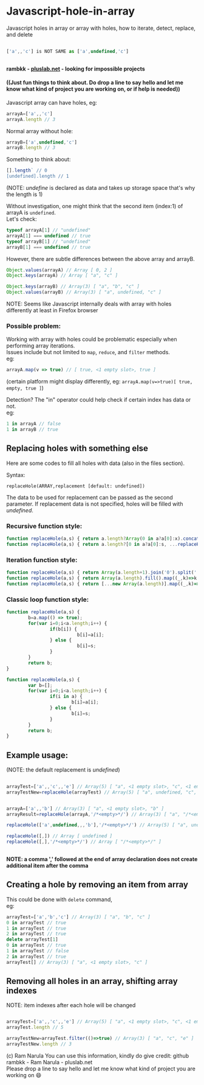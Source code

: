 # Javascript-hole-in-array
Javascript holes in array or array with holes, how to iterate, detect, replace, and delete

```JavaScript
  
['a',,'c'] is NOT SAME as ['a',undefined,'c']
  
```

**rambkk - [pluslab.net](https://pluslab.net/blog/) - looking for impossible projects**
#### ((Just fun things to think about. Do drop a line to say hello and let me know what kind of project you are working on, or if help is needed))

Javascript array can have holes, eg:
```JavaScript
arrayA=['a',,'c']
arrayA.length // 3
```
Normal array without hole:
```JavaScript
arrayB=['a',undefined,'c']
arrayB.length // 3
```
Something to think about:
```JavaScript
[].length` // 0
[undefined].length // 1
```
(NOTE: *undefine* is declared as data and takes up storage space that's why the length is 1)

Without investigation, one might think that the second item (index:1) of arrayA is `undefined`.\
Let's check:
```JavaScript
typeof arrayA[1] // "undefined"
arrayA[1] === undefined // true
typeof arrayB[1] // "undefined"
arrayB[1] === undefined // true
```

However, there are subtle differences between the above array and arrayB.
```JavaScript
Object.values(arrayA) // Array [ 0, 2 ]
Object.keys(arrayA) // Array [ "a", "c" ]

Object.keys(arrayB) // Array(3) [ "a", "b", "c" ]
Object.values(arrayB) // Array(3) [ "a", undefined, "c" ]
```
NOTE: Seems like Javascript internally deals with array with holes differently at least in Firefox browser

### Possible problem:
Working with array with holes could be problematic especially when performing array iterations.\
Issues include but not limited to `map`, `reduce`, and `filter` methods.\
eg:

```JavaScript
arrayA.map(v => true) // [ true, <1 empty slot>, true ]
```
(certain platform might display differently, eg: `arrayA.map(v=>true)[ true, empty, true ]`)

Detection? The "in" operator could help check if certain index has data or not.\
eg:
```JavaScript
1 in arrayA // false
1 in arrayB // true
```

## Replacing holes with something else
Here are some codes to fill all holes with data (also in the files section).

Syntax:
```JavaAscript
replaceHole(ARRAY,replacement [default: undefined])
```
The data to be used for replacement can be passed as the second parameter.
If replacement data is not specified, holes will be filled with *undefined*.

### Recursive function style:
```JavaScript
function replaceHole(a,s) { return a.length?Array(0 in a?a[0]:x).concat(replaceHole(a.slice(1),s):[]; }
function replaceHole(a,s) { return a.length?[0 in a?a[0]:s, ...replaceHole(a.slice(1),s)]:[]; }
```

### Iteration function style:
```JavaScript
function replaceHole(a,s) { return Array(a.length+1).join('0').split('').map((_,k)=>k in a?a[k]:s); }
function replaceHole(a,s) { return Array(a.length).fill().map((_,k)=>k in a?a[k]:s); }
function replaceHole(a,s) { return [...new Array(a.length)].map((_,k)=>k in a?a[k]:s); }
```

### Classic loop function style:
```JavaScript
function replaceHole(a,s) {
        b=a.map(() => true);
        for(var i=0;i<a.length;i++) {
                if(b[i]) { 
                          b[i]=a[i]; 
                } else {
                          b[i]=s;
                }
        }
        return b;
}
```
```JavaScript
function replaceHole(a,s) {
        var b=[];
        for(var i=0;i<a.length;i++) {
                if(i in a) {
                        b[i]=a[i];
                } else {
                        b[i]=s;
                }
        }
        return b;
}
```

## Example usage:
(NOTE: the default replacement is *undefined*)
```JavaScript
  
arrayTest=['a',,'c',,'e'] // Array(5) [ "a", <1 empty slot>, "c", <1 empty slot>, "e" ]
arrayTestNew=replaceHole(arrayTest) // Array(5) [ "a", undefined, "c", undefined, "e" ]


arrayA=['a',,'b'] // Array(3) [ "a", <1 empty slot>, "b" ]
arrayResult=replaceHole(arrayA,'/*<empty>*/') // Array(3) [ "a", "/*<empty>*/", "b" ]

replaceHole(['a',undefined,,,'b'],'/*<empty>*/') // Array(5) [ "a", undefined, "/*<empty>*/", "/*<empty>*/", "b" ]

replaceHole([,]) // Array [ undefined ]
replaceHole([,],'/*<empty>*/') // Array [ "/*<empty>*/" ]
  
```
**NOTE: a comma ',' followed at the end of array declaration does not create additional item after the comma**

## Creating a hole by removing an item from array
This could be done with `delete` command,\
eg:
```JavaScript
arrayTest=['a','b','c'] // Array(3) [ "a", "b", "c" ]
0 in arrayTest // true
1 in arrayTest // true
2 in arrayTest // true
delete arrayTest[1]
0 in arrayTest // true
1 in arrayTest // false
2 in arrayTest // true
arrayTest[] // Array(3) [ "a", <1 empty slot>, "c" ]

```

## Removing all holes in an array, shifting array indexes
NOTE: item indexes after each hole will be changed
```JavaScript

arrayTest=['a',,'c',,'e'] // Array(5) [ "a", <1 empty slot>, "c", <1 empty slot>, "e" ]
arrayTest.length // 5

arrayTestNew=arrayTest.filter(()=>true) // Array(3) [ "a", "c", "e" ]
arrayTestNew.length // 3

```

(c) Ram Narula You can use this information, kindly do give credit: github rambkk - Ram Narula - pluslab.net  
Please drop a line to say hello and let me know what kind of project you are working on 😄
